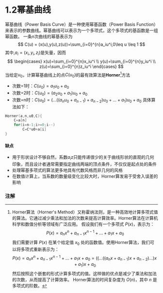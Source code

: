 # 1.2幂基曲线


幂基曲线（Power Basis Curve）是一种使用幂基函数（Power Basis Function）来表示的参数曲线。幂基曲线可以表示为一个多项式，这个多项式的基函数是一组幂函数。
一条$n$次曲线的幂基表示为
$$
C(u) = (x(u),y(u),z(u))=\sum_{i=0}^{n}a_iu^i,0\leq u \leq 1
$$
其中,$a_i=(x_i,y_i,z_i)$是矢量，因而
$$
\begin{cases}
    x(u)=\sum_{i=0}^{n}x_iu^i \\
    y(u)=\sum_{i=0}^{n}y_iu^i \\
    z(u)=\sum_{i=0}^{n}z_iu^i
\end{cases}
$$
当给定$u_0$，计算幂基曲线上的点$C(u_0)$的最有效算法是**Horner**[^1]方法
- 次数=1时：$C(u_0) = a_1u_0+a_0$
- 次数=2时：$C(u_0) = (a_2u_0+a_1)u_0+a_0$
- 次数=n时：$C(u_0) = (...((a_nu_0+a_{n-1})+a_{n-2})u_0+...+a_1)u_0+a_0$
具体算法如下：
```c
Horner(a,n,u0,C){
    C=a[n]
    for(i=n-1;i>=0;i--)
        C=C*u0+a[i]
}
```
#### 缺点
- 用于形状设计不够自然，系数$a_i$z只能传递很少的关于曲线形状的直观的几何印象，而且设计者通常需要指定曲线两端的顶点条件，不仅仅是起点处的条件
- 处理幂基多项式的算法更多地具有代数风格而非几何的风格
- 在数值计算上，当系数的数量级变化比较大时，Horner算发易于受舍入误差的影响
  
### 注解
[^1]:Horner算法（Horner's Method）又称霍纳法则，是一种高效地计算多项式值的算法。它通过减少乘法和加法的次数来提高计算效率。Horner算法在计算机科学和数值分析等领域有广泛应用。
假设我们有一个多项式 $P(x)$，表示为：
$$
P(x) = a_n x^n + a_{n-1} x^{n-1} + \dots + a_1 x + a_0
$$
我们需要计算 $P(x)$ 在某个给定值 $x_0$ 处的函数值。使用Horner算法，我们可以将多项式重新表示为：
$$
P(x) = a_n x^n + a_{n-1} x^{n-1} + \dots + a_1 x + a_0 = ((\dots ((a_n x + a_{n-1}) x + a_{n-2}) \dots ) x + a_1) x + a_0
$$
然后按照这个嵌套的形式计算多项式的值。这样做的优点是减少了乘法和加法的次数，从而提高了计算效率。
Horner算法的时间复杂度为 $O(n)$，其中 $n$ 是多项式的阶数。
